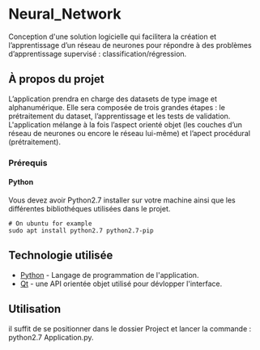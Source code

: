 # Neural_Network
Conception d'une solution logicielle qui facilitera la création et l’apprentissage d’un réseau de neurones pour répondre à des problèmes d’apprentissage supervisé : classification/régression.

## À propos du projet

L’application prendra en charge des datasets de type image et alphanumérique. Elle sera composée de trois grandes étapes : le prétraitement du dataset, l’apprentissage et les tests de validation.
L'application mélange à la fois l’aspect orienté objet (les couches d’un réseau de neurones ou encore le réseau lui-même) et l’apect procédural (prétraitement).

### Prérequis

#### Python

Vous devez avoir Python2.7 installer sur votre machine ainsi que les différentes bibliothéques utilisées dans le projet.

```
# On ubuntu for example
sudo apt install python2.7 python2.7-pip

```

## Technologie utilisée

- [Python](https://www.python.org/) - Langage de programmation de l'application.
- [Qt](https://www.qt.io/) - une API orientée objet utilisé pour dévlopper l'interface.

## Utilisation
il suffit de se positionner dans le dossier Project et lancer la commande : python2.7 Application.py.

